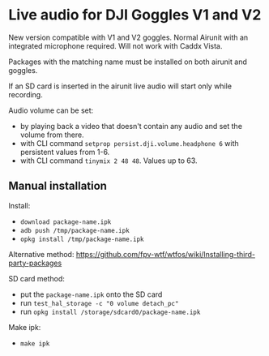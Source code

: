 # Live audio for DJI Goggles V1 and V2

New version compatible with V1 and V2 goggles. Normal Airunit with an integrated microphone required. Will not work with Caddx Vista.

Packages with the matching name must be installed on both airunit and goggles.

If an SD card is inserted in the airunit live audio will start only while recording.

Audio volume can be set:
- by playing back a video that doesn't contain any audio and set the volume from there.
- with CLI command `setprop persist.dji.volume.headphone 6` with persistent values from 1-6.
- with CLI command `tinymix 2 48 48`. Values up to 63. 


## Manual installation

Install:
- `download package-name.ipk`
- `adb push /tmp/package-name.ipk`
- `opkg install /tmp/package-name.ipk`

Alternative method:  https://github.com/fpv-wtf/wtfos/wiki/Installing-third-party-packages

SD card method:
- put the `package-name.ipk` onto the SD card
- run `test_hal_storage -c "0 volume detach_pc"`
- run `opkg install /storage/sdcard0/package-name.ipk`

Make ipk:
- `make ipk`
